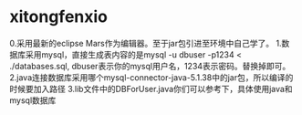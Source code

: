 # xitongfenxio
0.采用最新的eclipse Mars作为编辑器。至于jar包引进至环境中自己学了。
1.数据库采用mysql，直接生成表内容的是mysql -u dbuser -p1234 < ./databases.sql,
dbuser表示你的mysql用户名，1234表示密码。替换掉即可。
2.java连接数据库采用哪个mysql-connector-java-5.1.38中的jar包，所以编译的时候要加入路径
3.lib文件中的DBForUser.java你们可以参考下，具体使用java和mysql数据库

